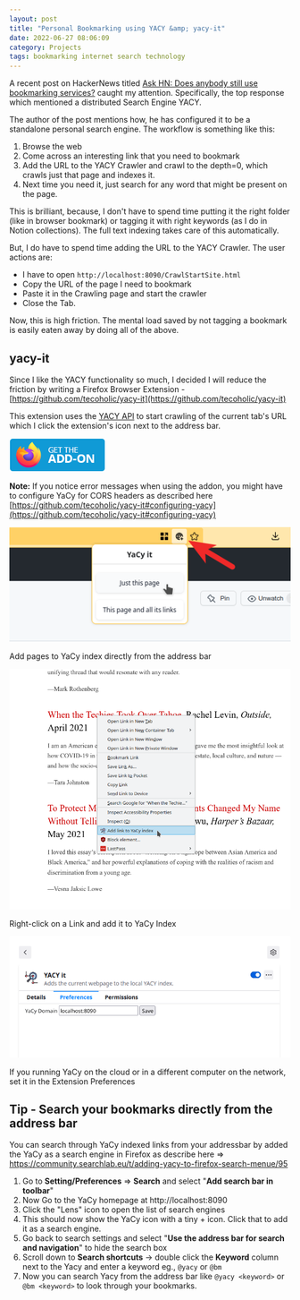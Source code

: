 ```yaml
---
layout: post
title: "Personal Bookmarking using YACY &amp; yacy-it"
date: 2022-06-27 08:06:09
category: Projects
tags: bookmarking internet search technology
---
```


A recent post on HackerNews titled [Ask HN: Does anybody still use bookmarking services?](https://news.ycombinator.com/item?id=31848210) caught my attention. Specifically, the top response which mentioned a distributed Search Engine YACY. 




The author of the post mentions how, he has configured it to be a standalone personal search engine. The workflow is something like this:




1. Browse the web
2. Come across an interesting link that you need to bookmark
3. Add the URL to the YACY Crawler and crawl to the depth=0, which crawls just that page and indexes it.
4. Next time you need it, just search for any word that might be present on the page.




This is brilliant, because, I don't have to spend time putting it the right folder (like in browser bookmark) or tagging it with right keywords (as I do in Notion collections). The full text indexing takes care of this automatically.




But, I do have to spend time adding the URL to the YACY Crawler. The user actions are:




* I have to open `http://localhost:8090/CrawlStartSite.html`
* Copy the URL of the page I need to bookmark
* Paste it in the Crawling page and start the crawler
* Close the Tab.




Now, this is high friction. The mental load saved by not tagging a bookmark is easily eaten away by doing all of the above.




**yacy-it**
------------




Since I like the YACY functionality so much, I decided I will reduce the friction by writing a Firefox Browser Extension - [https://github.com/tecoholic/yacy-it](https://github.com/tecoholic/yacy-it)




This extension uses the [YACY API](https://wiki.yacy.net/index.php/Dev:APICrawler) to start crawling of the current tab's URL which I click the extension's icon next to the address bar.




[![](/img/wp-content/uploads/2022/06/get-the-addon.png?w=172)](https://addons.mozilla.org/en-US/firefox/addon/yacy-it/)


**Note:** If you notice error messages when using the addon, you might have to configure YaCy for CORS headers as described here [https://github.com/tecoholic/yacy-it#configuring-yacy](https://github.com/tecoholic/yacy-it#configuring-yacy)




![](/img/wp-content/uploads/2022/07/screenshot.png?w=523)

Add pages to YaCy index directly from the address bar




![](/img/wp-content/uploads/2022/07/selection_048.png?w=840)

Right-click on a Link and add it to YaCy Index




![](/img/wp-content/uploads/2022/07/yacy-it-preferences.png?w=716)

If you running YaCy on the cloud or in a different computer on the network, set it in the Extension Preferences




**Tip** - Search your bookmarks directly from the address bar
--------------------------------------------------------------




You can search through YaCy indexed links from your addressbar by added the YaCy as a search engine in Firefox as describe here => https://community.searchlab.eu/t/adding-yacy-to-firefox-search-menue/95




1. Go to **Setting/Preferences** => **Search** and select "**Add search bar in toolbar**"
2. Now Go to the YaCy homepage at http://localhost:8090
3. Click the "Lens" icon to open the list of search engines
4. This should now show the YaCy icon with a tiny + icon. Click that to add it as a search engine.
5. Go back to search settings and select "**Use the address bar for search and navigation**" to hide the search box
6. Scroll down to **Search shortcuts** -> double click the **Keyword** column next to the Yacy and enter a keyword eg., `@yacy` or `@bm`
7. Now you can search Yacy from the address bar like `@yacy <keyword>` or `@bm <keyword>` to look through your bookmarks.




